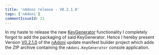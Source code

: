 ```yaml
---
title: 'nAdoni release - V0.2.1.0'
tags: ['nAdoni']
commentIssueId: 21
---
```


In my haste to release the new [KeyGenerator](2013-11-13_NAdoni-Release-V0200.html) functionality I completely forgot to add the packaging of said KeyGenerator. Hence I hereby present Version [V0.2.1.0](https://github.com/pvandervelde/nAdoni/releases/tag/V0.2.1.0) of the [nAdoni](/projects/nadoni.html) update manifest builder project which adds the ZIP archive containing the `nAdoni.KeyGenerator` console application.